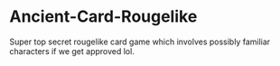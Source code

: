 # Ancient-Card-Rougelike
Super top secret rougelike card game which involves possibly familiar characters if we get approved lol.
